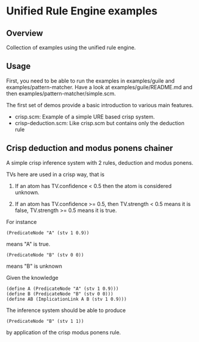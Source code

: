 Unified Rule Engine examples
============================

Overview
--------

Collection of examples using the unified rule engine.

Usage
-----

First, you need to be able to run the examples in examples/guile and
examples/pattern-matcher. Have a look at examples/guile/README.md and
then examples/pattern-matcher/simple.scm.

The first set of demos provide a basic introduction to various main
features.

* crisp.scm: Example of a simple URE based crisp system.
* crisp-deduction.scm: Like crisp.scm but contains only the deduction rule

Crisp deduction and modus ponens chainer
----------------------------------------

A simple crisp inference system with 2 rules, deduction and modus
ponens.

TVs here are used in a crisp way, that is

1. If an atom has TV.confidence < 0.5 then the atom is considered
unknown.

2. If an atom has TV.confidence >= 0.5, then TV.strength < 0.5 means
it is false, TV.strength >= 0.5 means it is true.

For instance
```
(PredicateNode "A" (stv 1 0.9))
```
means "A" is true.
```
(PredicateNode "B" (stv 0 0))
```
means "B" is unknown

Given the knowledge
```
(define A (PredicateNode "A" (stv 1 0.9)))
(define B (PredicateNode "B" (stv 0 0)))
(define AB (ImplicationLink A B (stv 1 0.9)))
```
The inference system should be able to produce
```
(PredicateNode "B" (stv 1 1))
```
by application of the crisp modus ponens rule.
